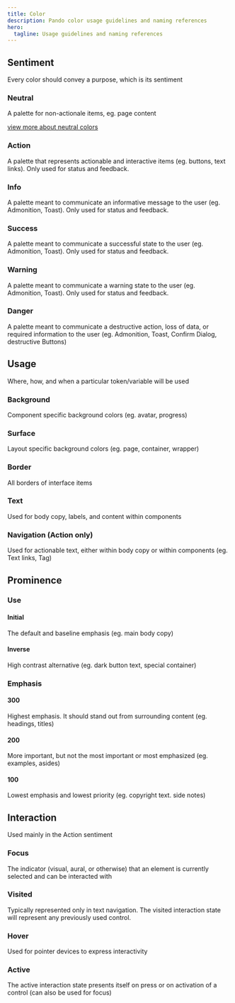 ```yaml
---
title: Color
description: Pando color usage guidelines and naming references
hero:
  tagline: Usage guidelines and naming references
---
```


## Sentiment

Every color should convey a purpose, which is its sentiment

### Neutral

A palette for non-actionale items, eg. page content

<a href='/reference/colors/neutral-palette'>view more about neutral colors</a>

### Action

A palette that represents actionable and interactive items (eg. buttons, text links). Only used for status and feedback.

### Info

A palette meant to communicate an informative message to the user (eg. Admonition, Toast). Only used for status and feedback.

### Success

A palette meant to communicate a successful state to the user (eg. Admonition, Toast). Only used for status and feedback.

### Warning

A palette meant to communicate a warning state to the user (eg. Admonition, Toast). Only used for status and feedback.

### Danger

A palette meant to communicate a destructive action, loss of data, or required information to the user (eg. Admonition, Toast, Confirm Dialog, destructive Buttons)

## Usage

Where, how, and when a particular token/variable will be used

### Background

Component specific background colors (eg. avatar, progress)

### Surface

Layout specific background colors (eg. page, container, wrapper)

### Border

All borders of interface items

### Text

Used for body copy, labels, and content within components

### Navigation (Action only)

Used for actionable text, either within body copy or within components (eg. Text links, Tag)

## Prominence

### Use

#### Initial

The default and baseline emphasis (eg. main body copy)

#### Inverse

High contrast alternative (eg. dark button text, special container)

### Emphasis

#### 300

Highest emphasis. It should stand out from surrounding content (eg. headings, titles)

#### 200

More important, but not the most important or most emphasized (eg. examples, asides)

#### 100

Lowest emphasis and lowest priority (eg. copyright text. side notes)

## Interaction

Used mainly in the Action sentiment

### Focus

The indicator (visual, aural, or otherwise) that an element is currently selected and can be interacted with

### Visited

Typically represented only in text navigation. The visited interaction state will represent any previously used control.

### Hover

Used for pointer devices to express interactivity

### Active

The active interaction state presents itself on press or on activation of a control (can also be used for focus)
